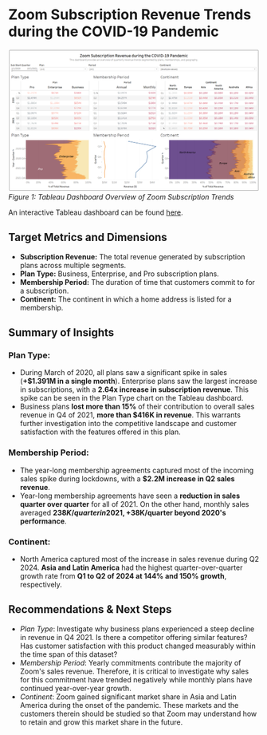 # Zoom Subscription Revenue Trends during the COVID-19 Pandemic
![alt text](assets/TableauDashboardforZoomRev.png)
*Figure 1: Tableau Dashboard Overview of Zoom Subscription Trends* 

An interactive Tableau dashboard can be found [here](https://public.tableau.com/app/profile/ethan.trotter/viz/zoom_subscriptions_dashboard/Dashboard1).

## Target Metrics and Dimensions
- **Subscription Revenue:** The total revenue generated by subscription plans across multiple segments. 
- **Plan Type:** Business, Enterprise, and Pro subscription plans.
- **Membership Period:** The duration of time that customers commit to for a subscription. 
- **Continent:** The continent in which a home address is listed for a membership.

## Summary of Insights
### Plan Type:

- During March of 2020, all plans saw a significant spike in sales (**+$1.391M in a single month**). Enterprise plans saw the largest increase in subscriptions, with a **2.64x increase in subscription revenue**. This spike can be seen in the Plan Type chart on the Tableau dashboard.
- Business plans **lost more than 15%** of their contribution to overall sales revenue in Q4 of 2021, **more than $416K in revenue**. This warrants further investigation into the competitive landscape and customer satisfaction with the features offered in this plan.

### Membership Period: 

- The year-long membership agreements captured most of the incoming sales spike during lockdowns, with a **$2.2M increase in Q2 sales revenue**.
- Year-long membership agreements have seen a **reduction in sales quarter over quarter** for all of 2021. On the other hand, monthly sales averaged **$238K/quarter in 2021, +$38K/quarter beyond 2020's performance**.

### Continent:

- North America captured most of the increase in sales revenue during Q2 2024. **Asia and Latin America** had the highest quarter-over-quarter growth rate from **Q1 to Q2 of 2024 at 144% and 150% growth**, respectively. 

## Recommendations & Next Steps
- *Plan Type*: Investigate why business plans experienced a steep decline in revenue in Q4 2021. Is there a competitor offering similar features? Has customer satisfaction with this product changed measurably within the time span of this dataset?
- *Membership Period*: Yearly commitments contribute the majority of Zoom's sales revenue. Therefore, it is critical to investigate why sales for this commitment have trended negatively while monthly plans have continued year-over-year growth.
- *Continent*: Zoom gained significant market share in Asia and Latin America during the onset of the pandemic. These markets and the customers therein should be studied so that Zoom may understand how to retain and grow this market share in the future.
